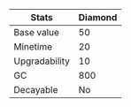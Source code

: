 | Stats          | Diamond       |
|----------------|----------------|
| Base value     | 50              |
| Minetime       | 20              |
| Upgradability  | 10              |
| GC             | 800           |
| Decayable      | No           |